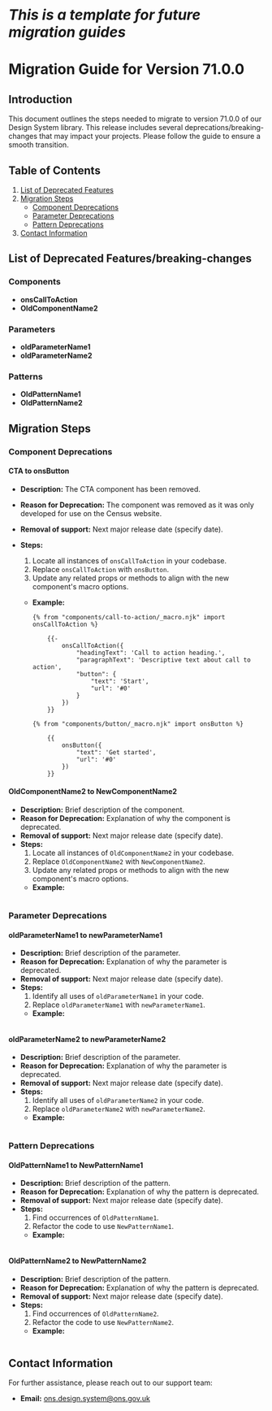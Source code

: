 # **_This is a template for future migration guides_**

# Migration Guide for Version 71.0.0

## Introduction

This document outlines the steps needed to migrate to version 71.0.0 of our Design System library. This release includes several deprecations/breaking-changes that may impact your projects. Please follow the guide to ensure a smooth transition.

## Table of Contents

1. [List of Deprecated Features](#list-of-deprecated-features)
2. [Migration Steps](#migration-steps)
    - [Component Deprecations](#component-deprecations)
    - [Parameter Deprecations](#parameter-deprecations)
    - [Pattern Deprecations](#pattern-deprecations)
3. [Contact Information](#contact-information)

## List of Deprecated Features/breaking-changes

### Components

-   **onsCallToAction**
-   **OldComponentName2**

### Parameters

-   **oldParameterName1**
-   **oldParameterName2**

### Patterns

-   **OldPatternName1**
-   **OldPatternName2**

## Migration Steps

### Component Deprecations

#### CTA to onsButton

-   **Description:** The CTA component has been removed.
-   **Reason for Deprecation:** The component was removed as it was only developed for use on the Census website.
-   **Removal of support:** Next major release date (specify date).
-   **Steps:**

    1. Locate all instances of `onsCallToAction` in your codebase.
    2. Replace `onsCallToAction` with `onsButton`.
    3. Update any related props or methods to align with the new component's macro options.

    -   **Example:**

        ```njk
        {% from "components/call-to-action/_macro.njk" import onsCallToAction %}

            {{-
                onsCallToAction({
                    "headingText": 'Call to action heading.',
                    "paragraphText": 'Descriptive text about call to action',
                    "button": {
                        "text": 'Start',
                        "url": '#0'
                    }
                })
            }}

        {% from "components/button/_macro.njk" import onsButton %}

            {{
                onsButton({
                    "text": 'Get started',
                    "url": '#0'
                })
            }}
        ```

#### OldComponentName2 to NewComponentName2

-   **Description:** Brief description of the component.
-   **Reason for Deprecation:** Explanation of why the component is deprecated.
-   **Removal of support:** Next major release date (specify date).
-   **Steps:**
    1. Locate all instances of `OldComponentName2` in your codebase.
    2. Replace `OldComponentName2` with `NewComponentName2`.
    3. Update any related props or methods to align with the new component's macro options.
    -   **Example:**
        ```njk

        ```

### Parameter Deprecations

#### oldParameterName1 to newParameterName1

-   **Description:** Brief description of the parameter.
-   **Reason for Deprecation:** Explanation of why the parameter is deprecated.
-   **Removal of support:** Next major release date (specify date).
-   **Steps:**
    1. Identify all uses of `oldParameterName1` in your code.
    2. Replace `oldParameterName1` with `newParameterName1`.
    -   **Example:**
        ```njk

        ```

#### oldParameterName2 to newParameterName2

-   **Description:** Brief description of the parameter.
-   **Reason for Deprecation:** Explanation of why the parameter is deprecated.
-   **Removal of support:** Next major release date (specify date).
-   **Steps:**
    1. Identify all uses of `oldParameterName2` in your code.
    2. Replace `oldParameterName2` with `newParameterName2`.
    -   **Example:**
        ```njk

        ```

### Pattern Deprecations

#### OldPatternName1 to NewPatternName1

-   **Description:** Brief description of the pattern.
-   **Reason for Deprecation:** Explanation of why the pattern is deprecated.
-   **Removal of support:** Next major release date (specify date).
-   **Steps:**
    1. Find occurrences of `OldPatternName1`.
    2. Refactor the code to use `NewPatternName1`.
    -   **Example:**
        ```njk

        ```

#### OldPatternName2 to NewPatternName2

-   **Description:** Brief description of the pattern.
-   **Reason for Deprecation:** Explanation of why the pattern is deprecated.
-   **Removal of support:** Next major release date (specify date).
-   **Steps:**
    1. Find occurrences of `OldPatternName2`.
    2. Refactor the code to use `NewPatternName2`.
    -   **Example:**
        ```njk

        ```

## Contact Information

For further assistance, please reach out to our support team:

-   **Email:** ons.design.system@ons.gov.uk
